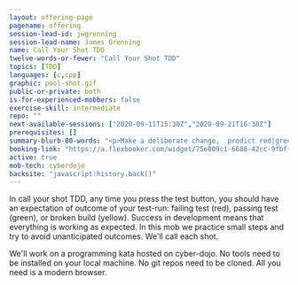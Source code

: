```yaml
---
layout: offering-page
pagename: offering
session-lead-id: jwgrenning
session-lead-name: James Grenning
name: Call Your Shot TDD
twelve-words-or-fewer: "Call Your Shot TDD"
topics: [TDD]
languages: [c,cpp]
graphic: pool-shot.gif
public-or-private: both
is-for-experienced-mobbers: false
exercise-skill: intermediate
repo: ""
next-available-sessions: ["2020-09-11T15:30Z","2020-09-21T16:30Z"]
prerequisites: []
summary-blurb-80-words: "<p>Make a deliberate change,  predict red|green|yellow.</p>"
booking-link: "https://a.flexbooker.com/widget/75e809c1-6688-42cc-9fbf-77b001c15991?serviceIds=39118"
active: true
mob-tech: cyberdojo
backsite: "javascript:history.back()"
---
```

In call your shot TDD, any time you press the test button, you should have an expectation of outcome of your test-run: failing test (red), passing test (green), or broken build (yellow).  Success in development means that everything is working as expected. In this mob we practice small steps and try to avoid unanticipated outcomes.  We'll call each shot.

We'll work on a programming kata hosted on cyber-dojo. No tools need to be installed on your local machine. No git repos need to be cloned. All you need is a modern browser.